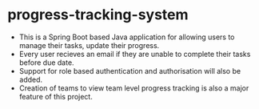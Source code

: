# progress-tracking-system

* This is a Spring Boot based Java application for allowing users to manage their tasks, update their progress. 
* Every user recieves an email if they are unable to complete their tasks before due date. 
* Support for role based authentication and authorisation will also be added. 
* Creation of teams to view team level progress tracking is also a major feature of this project. 
